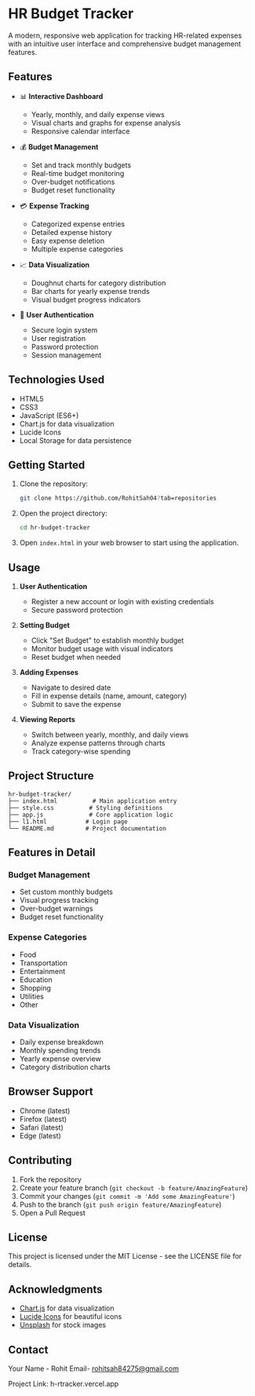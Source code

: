 # HR Budget Tracker

A modern, responsive web application for tracking HR-related expenses with an intuitive user interface and comprehensive budget management features.

## Features

- 📊 **Interactive Dashboard**
  - Yearly, monthly, and daily expense views
  - Visual charts and graphs for expense analysis
  - Responsive calendar interface

- 💰 **Budget Management**
  - Set and track monthly budgets
  - Real-time budget monitoring
  - Over-budget notifications
  - Budget reset functionality

- 💳 **Expense Tracking**
  - Categorized expense entries
  - Detailed expense history
  - Easy expense deletion
  - Multiple expense categories

- 📈 **Data Visualization**
  - Doughnut charts for category distribution
  - Bar charts for yearly expense trends
  - Visual budget progress indicators

- 🔐 **User Authentication**
  - Secure login system
  - User registration
  - Password protection
  - Session management

## Technologies Used

- HTML5
- CSS3
- JavaScript (ES6+)
- Chart.js for data visualization
- Lucide Icons
- Local Storage for data persistence

## Getting Started

1. Clone the repository:
   ```bash
   git clone https://github.com/RohitSah04?tab=repositories
   ```

2. Open the project directory:
   ```bash
   cd hr-budget-tracker
   ```

3. Open `index.html` in your web browser to start using the application.

## Usage

1. **User Authentication**
   - Register a new account or login with existing credentials
   - Secure password protection

2. **Setting Budget**
   - Click "Set Budget" to establish monthly budget
   - Monitor budget usage with visual indicators
   - Reset budget when needed

3. **Adding Expenses**
   - Navigate to desired date
   - Fill in expense details (name, amount, category)
   - Submit to save the expense

4. **Viewing Reports**
   - Switch between yearly, monthly, and daily views
   - Analyze expense patterns through charts
   - Track category-wise spending

## Project Structure

```
hr-budget-tracker/
├── index.html          # Main application entry
├── style.css          # Styling definitions
├── app.js             # Core application logic
├── l1.html           # Login page
└── README.md         # Project documentation
```

## Features in Detail

### Budget Management
- Set custom monthly budgets
- Visual progress tracking
- Over-budget warnings
- Budget reset functionality

### Expense Categories
- Food
- Transportation
- Entertainment
- Education
- Shopping
- Utilities
- Other

### Data Visualization
- Daily expense breakdown
- Monthly spending trends
- Yearly expense overview
- Category distribution charts

## Browser Support

- Chrome (latest)
- Firefox (latest)
- Safari (latest)
- Edge (latest)

## Contributing

1. Fork the repository
2. Create your feature branch (`git checkout -b feature/AmazingFeature`)
3. Commit your changes (`git commit -m 'Add some AmazingFeature'`)
4. Push to the branch (`git push origin feature/AmazingFeature`)
5. Open a Pull Request

## License

This project is licensed under the MIT License - see the LICENSE file for details.

## Acknowledgments

- [Chart.js](https://www.chartjs.org/) for data visualization
- [Lucide Icons](https://lucide.dev/) for beautiful icons
- [Unsplash](https://unsplash.com/) for stock images

## Contact

Your Name - Rohit
Email- rohitsah84275@gmail.com

Project Link: h-rtracker.vercel.app
